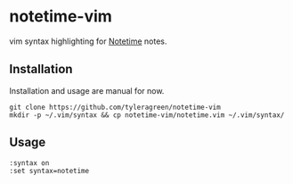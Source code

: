 # notetime-vim

vim syntax highlighting for [Notetime](https://github.com/tyleragreen/notetime) notes.

## Installation

Installation and usage are manual for now.

```
git clone https://github.com/tyleragreen/notetime-vim
mkdir -p ~/.vim/syntax && cp notetime-vim/notetime.vim ~/.vim/syntax/
```

## Usage
```
:syntax on
:set syntax=notetime
```
